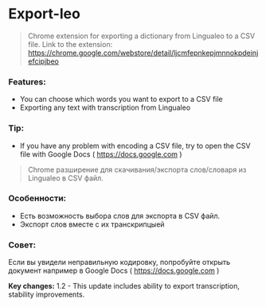 # Export-leo

> Chrome extension for exporting a dictionary from Lingualeo to a CSV file.
> Link to the extension: https://chrome.google.com/webstore/detail/ljcmfepnkepjmnnokpdeinjefcipjbeo

### Features:
- You can choose which words you want to export to a CSV file
- Exporting any text with transcription from Lingualeo

### Tip:
- If you have any problem with encoding a CSV file, try to open the CSV file with Google Docs ( https://docs.google.com )

> Chrome разширение для скачивания/экспорта слов/словаря из Lingualeo в CSV файл.

### Особенности:
- Есть возможность выбора слов для экспорта в CSV файл.
- Экспорт слов вместе с их транскрипцыей

### Совет:
Если вы увидели неправильную кодировку, попробуйте открыть документ например в Google Docs ( https://docs.google.com )

**Key changes:**
1.2 - This update includes ability to export transcription, stability improvements.
